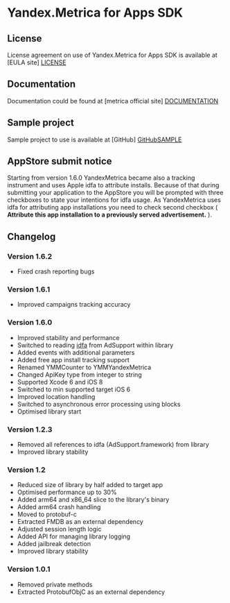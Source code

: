 # Yandex.Metrica for Apps SDK

## License
License agreement on use of Yandex.Metrica for Apps SDK is available at [EULA site] [LICENSE] 

## Documentation
Documentation could be found at [metrica official site] [DOCUMENTATION]

## Sample project
Sample project to use is available at [GitHub] [GitHubSAMPLE]

## AppStore submit notice
Starting from version 1.6.0 YandexMetrica became also a tracking instrument and 
uses Apple idfa to attribute installs. Because of that during submitting your 
application to the AppStore you will be prompted with three checkboxes to state 
your intentions for idfa usage.
As YandexMetrica uses idfa for attributing app installations you need to check 
second checkbox ( **Attribute this app installation to a previously served 
advertisement.** ). 

## Changelog

### Version 1.6.2

* Fixed crash reporting bugs

### Version 1.6.1

* Improved campaigns tracking accuracy

### Version 1.6.0
* Improved stability and performance
* Switched to reading [idfa] from AdSupport within library
* Added events with additional parameters
* Added free app install tracking support
* Renamed YMMCounter to YMMYandexMetrica
* Changed ApiKey type from integer to string
* Supported Xcode 6 and iOS 8
* Switched to min supported target iOS 6
* Improved location handling
* Switched to asynchronous error processing using blocks
* Optimised library start

### Version 1.2.3
 * Removed all references to idfa (AdSupport.framework) from library
 * Improved library stability


### Version 1.2
* Reduced size of library by half added to target app
* Optimised performance up to 30%
* Added arm64 and x86_64 slice to the library's binary
* Added arm64 crash handling
* Moved to protobuf-c
* Extracted FMDB as an external dependency
* Adjusted session length logic
* Added API for managing library logging
* Added jailbreak detection 
* Improved library stability

### Version 1.0.1
* Removed private methods
* Extracted ProtobufObjC as an external dependency


[LICENSE]: http://legal.yandex.ru/metrica_termsofuse/ "Yandex.Metrica agreement"
[DOCUMENTATION]: http://api.yandex.com/metrica-mobile-sdk/ "Yandex.Metrica for Apps documentation"
[GitHubSAMPLE]:https://github.com/yandexmobile/metrica-sample-ios/
[idfa]:https://developer.apple.com/LIBRARY/ios/documentation/AdSupport/Reference/ASIdentifierManager_Ref/index.html#//apple_ref/occ/instp/ASIdentifierManager/advertisingTrackingEnabled

